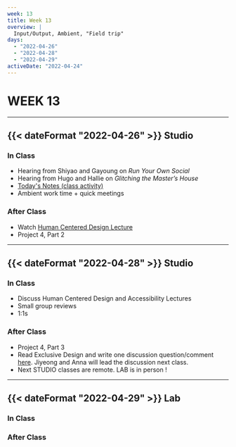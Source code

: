 ```yaml
---
week: 13
title: Week 13
overview: |
  Input/Output, Ambient, "Field trip"
days:
  - "2022-04-26"
  - "2022-04-28"
  - "2022-04-29"
activeDate: "2022-04-24"
---
```


# WEEK 13

---

## {{< dateFormat "2022-04-26" >}} Studio

### In Class
* Hearing from Shiyao and Gayoung on *Run Your Own Social*
* Hearing from Hugo and Hallie on *Glitching the Master’s House*
* [Today's Notes (class activity)](https://docs.google.com/document/d/1H2sNk5FYlf88G_MHOETo14Y7aSPMBTI0X4LbN6sXF-o/edit)
* Ambient work time + quick meetings


### After Class
* Watch [Human Centered Design Lecture](https://vimeo.com/showcase/8025633/video/533669836)
* Project 4, Part 2

---

## {{< dateFormat "2022-04-28" >}} Studio

### In Class
* Discuss Human Centered Design and Accessibility Lectures
* Small group reviews
* 1:1s

### After Class
* Project 4, Part 3
* Read Exclusive Design and write one discussion question/comment [here](https://docs.google.com/document/d/1dkzXP61Ij64a9Ug4ibjNsVZoS7DhYg-6_7ZaBqTquYY/edit). Jiyeong and Anna will lead the discussion next class.
* Next STUDIO classes are remote. LAB is in person !

---

## {{< dateFormat "2022-04-29" >}} Lab

### In Class

### After Class
